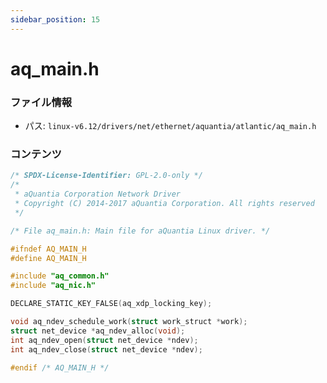 ```yaml
---
sidebar_position: 15
---
```

# aq_main.h

### ファイル情報

- パス: `linux-v6.12/drivers/net/ethernet/aquantia/atlantic/aq_main.h`

### コンテンツ

```h
/* SPDX-License-Identifier: GPL-2.0-only */
/*
 * aQuantia Corporation Network Driver
 * Copyright (C) 2014-2017 aQuantia Corporation. All rights reserved
 */

/* File aq_main.h: Main file for aQuantia Linux driver. */

#ifndef AQ_MAIN_H
#define AQ_MAIN_H

#include "aq_common.h"
#include "aq_nic.h"

DECLARE_STATIC_KEY_FALSE(aq_xdp_locking_key);

void aq_ndev_schedule_work(struct work_struct *work);
struct net_device *aq_ndev_alloc(void);
int aq_ndev_open(struct net_device *ndev);
int aq_ndev_close(struct net_device *ndev);

#endif /* AQ_MAIN_H */

```
